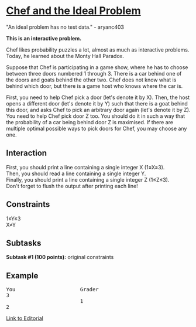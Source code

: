 # [Chef and the Ideal Problem](https://www.codechef.com/DEC18B/problems/CHFIDEAL)

"An ideal problem has no test data." - aryanc403<br />

<b>This is an interactive problem.</b><br />

Chef likes probability puzzles a lot, almost as much as interactive problems. Today, he learned about the Monty Hall Paradox.<br />

Suppose that Chef is participating in a game show, where he has to choose between three doors numbered 1 through 3. There is a car behind one of the doors and goats behind the other two. Chef does not know what is behind which door, but there is a game host who knows where the car is.<br />

First, you need to help Chef pick a door (let's denote it by X). Then, the host opens a different door (let's denote it by Y) such that there is a goat behind this door, and asks Chef to pick an arbitrary door again (let's denote it by Z). You need to help Chef pick door Z too. You should do it in such a way that the probability of a car being behind door Z is maximised. If there are multiple optimal possible ways to pick doors for Chef, you may choose any one.<br />

## Interaction
First, you should print a line containing a single integer X (1≤X≤3).<br />
Then, you should read a line containing a single integer Y.<br />
Finally, you should print a line containing a single integer Z (1≤Z≤3).<br />
Don't forget to flush the output after printing each line!<br />

## Constraints
1≤Y≤3<br />
X≠Y<br />

## Subtasks
<b>Subtask #1 (100 points):</b> original constraints<br />

## Example
<pre>
You                     Grader
3
                        1
2
</pre>

[Link to Editorial](https://discuss.codechef.com/problems/CHFIDEAL)
